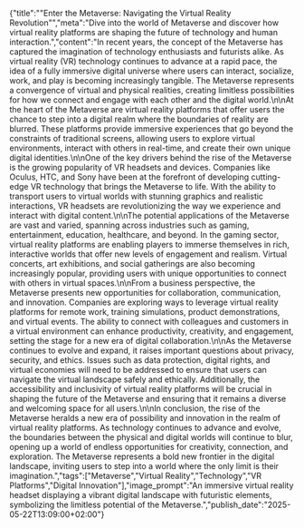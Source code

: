 {"title":"\"Enter the Metaverse: Navigating the Virtual Reality Revolution\"","meta":"Dive into the world of Metaverse and discover how virtual reality platforms are shaping the future of technology and human interaction.","content":"In recent years, the concept of the Metaverse has captured the imagination of technology enthusiasts and futurists alike. As virtual reality (VR) technology continues to advance at a rapid pace, the idea of a fully immersive digital universe where users can interact, socialize, work, and play is becoming increasingly tangible. The Metaverse represents a convergence of virtual and physical realities, creating limitless possibilities for how we connect and engage with each other and the digital world.\n\nAt the heart of the Metaverse are virtual reality platforms that offer users the chance to step into a digital realm where the boundaries of reality are blurred. These platforms provide immersive experiences that go beyond the constraints of traditional screens, allowing users to explore virtual environments, interact with others in real-time, and create their own unique digital identities.\n\nOne of the key drivers behind the rise of the Metaverse is the growing popularity of VR headsets and devices. Companies like Oculus, HTC, and Sony have been at the forefront of developing cutting-edge VR technology that brings the Metaverse to life. With the ability to transport users to virtual worlds with stunning graphics and realistic interactions, VR headsets are revolutionizing the way we experience and interact with digital content.\n\nThe potential applications of the Metaverse are vast and varied, spanning across industries such as gaming, entertainment, education, healthcare, and beyond. In the gaming sector, virtual reality platforms are enabling players to immerse themselves in rich, interactive worlds that offer new levels of engagement and realism. Virtual concerts, art exhibitions, and social gatherings are also becoming increasingly popular, providing users with unique opportunities to connect with others in virtual spaces.\n\nFrom a business perspective, the Metaverse presents new opportunities for collaboration, communication, and innovation. Companies are exploring ways to leverage virtual reality platforms for remote work, training simulations, product demonstrations, and virtual events. The ability to connect with colleagues and customers in a virtual environment can enhance productivity, creativity, and engagement, setting the stage for a new era of digital collaboration.\n\nAs the Metaverse continues to evolve and expand, it raises important questions about privacy, security, and ethics. Issues such as data protection, digital rights, and virtual economies will need to be addressed to ensure that users can navigate the virtual landscape safely and ethically. Additionally, the accessibility and inclusivity of virtual reality platforms will be crucial in shaping the future of the Metaverse and ensuring that it remains a diverse and welcoming space for all users.\n\nIn conclusion, the rise of the Metaverse heralds a new era of possibility and innovation in the realm of virtual reality platforms. As technology continues to advance and evolve, the boundaries between the physical and digital worlds will continue to blur, opening up a world of endless opportunities for creativity, connection, and exploration. The Metaverse represents a bold new frontier in the digital landscape, inviting users to step into a world where the only limit is their imagination.","tags":["Metaverse","Virtual Reality","Technology","VR Platforms","Digital Innovation"],"image_prompt":"An immersive virtual reality headset displaying a vibrant digital landscape with futuristic elements, symbolizing the limitless potential of the Metaverse.","publish_date":"2025-05-22T13:09:00+02:00"}